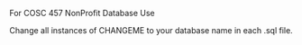 For COSC 457 NonProfit Database Use


Change all instances of CHANGEME to your database name in each .sql file.

